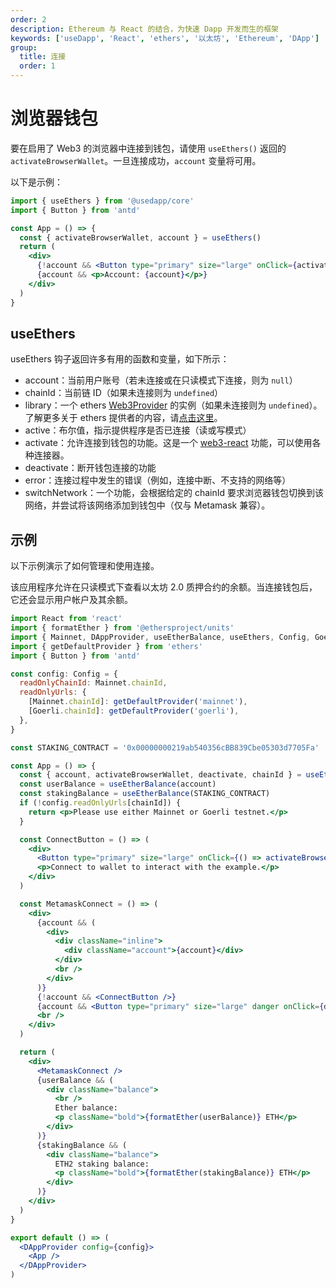 ```yaml
---
order: 2
description: Ethereum 与 React 的结合，为快速 Dapp 开发而生的框架
keywords: ['useDapp', 'React', 'ethers', '以太坊', 'Ethereum', 'DApp']
group:
  title: 连接
  order: 1
---
```


# 浏览器钱包

要在启用了 Web3 的浏览器中连接到钱包，请使用 `useEthers()` 返回的 `activateBrowserWallet`。一旦连接成功，`account` 变量将可用。

以下是示例：

```jsx | pure
import { useEthers } from '@usedapp/core'
import { Button } from 'antd'

const App = () => {
  const { activateBrowserWallet, account } = useEthers()
  return (
    <div>
      {!account && <Button type="primary" size="large" onClick={activateBrowserWallet}>Connect</Button>}
      {account && <p>Account: {account}</p>}
    </div>
  )
}
```

## useEthers

useEthers 钩子返回许多有用的函数和变量，如下所示：

- account：当前用户账号（若未连接或在只读模式下连接，则为 `null`）
- chainId：当前链 ID（如果未连接则为 `undefined`）
- library：一个 ethers [Web3Provider](https://adfoc.us/81142995306598) 的实例（如果未连接则为 `undefined`）。了解更多关于 ethers 提供者的内容，请[点击这里](https://adfoc.us/81142995306665)。
- active：布尔值，指示提供程序是否已连接（读或写模式）
- activate：允许连接到钱包的功能。这是一个 [web3-react](http://adfoc.us/81142995306675) 功能，可以使用各种连接器。
- deactivate：断开钱包连接的功能
- error：连接过程中发生的错误（例如，连接中断、不支持的网络等）
- switchNetwork：一个功能，会根据给定的 chainId 要求浏览器钱包切换到该网络，并尝试将该网络添加到钱包中（仅与 Metamask 兼容）。

## 示例

以下示例演示了如何管理和使用连接。

该应用程序允许在只读模式下查看以太坊 2.0 质押合约的余额。当连接钱包后，它还会显示用户帐户及其余额。

```jsx
import React from 'react'
import { formatEther } from '@ethersproject/units'
import { Mainnet, DAppProvider, useEtherBalance, useEthers, Config, Goerli } from '@usedapp/core'
import { getDefaultProvider } from 'ethers'
import { Button } from 'antd'

const config: Config = {
  readOnlyChainId: Mainnet.chainId,
  readOnlyUrls: {
    [Mainnet.chainId]: getDefaultProvider('mainnet'),
    [Goerli.chainId]: getDefaultProvider('goerli'),
  },
}

const STAKING_CONTRACT = '0x00000000219ab540356cBB839Cbe05303d7705Fa'

const App = () => {
  const { account, activateBrowserWallet, deactivate, chainId } = useEthers()
  const userBalance = useEtherBalance(account)
  const stakingBalance = useEtherBalance(STAKING_CONTRACT)
  if (!config.readOnlyUrls[chainId]) {
    return <p>Please use either Mainnet or Goerli testnet.</p>
  }

  const ConnectButton = () => (
    <div>
      <Button type="primary" size="large" onClick={() => activateBrowserWallet()}>Connect</Button>
      <p>Connect to wallet to interact with the example.</p>
    </div>
  )

  const MetamaskConnect = () => (
    <div>
      {account && (
        <div>
          <div className="inline">
            <div className="account">{account}</div>
          </div>
          <br />
        </div>
      )}
      {!account && <ConnectButton />}
      {account && <Button type="primary" size="large" danger onClick={deactivate}>Disconnect</Button>}
      <br />
    </div>
  )

  return (
    <div>
      <MetamaskConnect />
      {userBalance && (
        <div className="balance">
          <br />
          Ether balance:
          <p className="bold">{formatEther(userBalance)} ETH</p>
        </div>
      )}
      {stakingBalance && (
        <div className="balance">
          ETH2 staking balance:
          <p className="bold">{formatEther(stakingBalance)} ETH</p>
        </div>
      )}
    </div>
  )
}

export default () => (
  <DAppProvider config={config}>
    <App />
  </DAppProvider>
)
```
